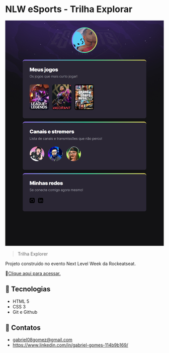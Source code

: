 # NLW eSports - Trilha Explorar
![preview](.github/preview.png)
> Trilha Explorer

Projeto construido no evento Next Level Week da Rockeatseat.

:link:[Clique aqui para acessar.](https://gabriel6268.github.io/NLW_eSports_Explorer/)
## :wrench: Tecnologias
- HTML 5
- CSS 3 
- Git e Github
  
## :e-mail: Contatos
- gabriel08gomez@gmail.com
- https://www.linkedin.com/in/gabriel-gomes-114b9b169/
